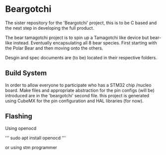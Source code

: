 # Beargotchi
The sister repository for the 'Beargotchi' project,  this is to be C based and the next step in developing the full product.

The bear tamagotchi project is to spin up a Tamagotchi like device but bear-like instead. Eventually encapsulating all 8 bear species. First starting with the Polar Bear and then moving onto the others. 

Desgin and spec documents are (to be) located in their respective folders. 

## Build System

In order to allow everyone to participate who has a STM32 chip /nucleo board. Make files and appropriate abstraction for the pin configs (will be) introduced are in the 'beargotchi' second file. this project is generated using CubeMX for the pin configuration and HAL libraries (for now). 

## Flashing

Using openocd 

'''
sudo apt install openocd
'''

or using stm programmer 